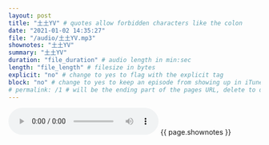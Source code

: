```yaml
---
layout: post
title: "土土YV" # quotes allow forbidden characters like the colon
date: "2021-01-02 14:35:27"
file: "/audio/土土YV.mp3"
shownotes: "土土YV"
summary: "土土YV"
duration: "file_duration" # audio length in min:sec
length: "file_length" # filesize in bytes
explicit: "no" # change to yes to flag with the explicit tag
block: "no" # change to yes to keep an episode from showing up in iTunes
# permalink: /1 # will be the ending part of the pages URL, delete to default to the title
---
```


<audio controls>
<source src="{{site.url}}{{site.baseurl}}{{ page.file }}" type="audio/x-mp3">
Your browser does not support the audio element.
</audio>
{{ page.shownotes }}
